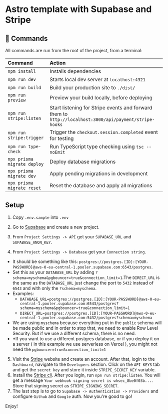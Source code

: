 # Astro template with Supabase and Stripe

## 🧞 Commands

All commands are run from the root of the project, from a terminal:

| Command                   | Action                                           |
| :------------------------ | :----------------------------------------------- |
| `npm install`             | Installs dependencies                            |
| `npm run dev`             | Starts local dev server at `localhost:4321`      |
| `npm run build`           | Build your production site to `./dist/`          |
| `npm run preview`         | Preview your build locally, before deploying     |
| `npm run stripe:listen`   | Start listening for Stripe events and forward them to `http://localhost:3000/api/payment/stripe-hooks` |
| `npm run stripe:trigger`  | Trigger the `checkout.session.completed` event for testing |
| `npm run type-check`      | Run TypeScript type checking using `tsc --noEmit` |
| `npx prisma migrate deploy`       | Deploy database migrations                      |
| `npx prisma migrate dev`          | Apply pending migrations in development         |
| `npx prisma migrate reset`        | Reset the database and apply all migrations      |


## Setup

1. Copy `.env.sample` into `.env`

2. Go to [Supabase](https://supabase.com/) and create a new project.
3. From `Project Settings -> API` get your `SUPABASE_URL` and `SUPABASE_ANON_KEY`.
4. From `Project Settings -> Database` get your `Connection string`. 
- It should be something like this: `postgres://postgres.[ID]:[YOUR-PASSWORD]@aws-0-eu-central-1.pooler.supabase.com:6543/postgres`. 
- Set this as your `DATABASE_URL` by adding `?schema=myschema&pgbouncer=true&connection_limit=1`.The `DIRECT_URL` is the same as the `DATABASE_URL` just change the port to `5432` instead of `6543` and with only the `?schema=myschema`.
- Examples:
    - `DATABASE_URL=postgres://postgres.[ID]:[YOUR-PASSWORD]@aws-0-eu-central-1.pooler.supabase.com:6543/postgres?schema=myschema&pgbouncer=true&connection_limit=1`
    - `DIRECT_URL=postgres://postgres.[ID]:[YOUR-PASSWORD]@aws-0-eu-central-1.pooler.supabase.com:5432/postgres?schema=myschema`
- We are using `myschema` because everything put in the `public` schema will be made public and in order to stop that, we need to enable Row Level Security. But if we use a different schema, there is no need.
- *If you want to use a different postgres database, or if you deploy it on a server ( in this example we use serverless on Vercel ), you might not need the `pgbouncer=true&connection_limit=1`
5. Visit the [Stripe](https://stripe.com/) website and create an account. After that, login to the `Dashboard`, navigate to the `Developers` section. Click on the `API KEYS` tab and get the `secret key` and store it inside `STRIPE_SECRET_KEY` variable.
6. Install the [Stripe cli](https://stripe.com/docs/stripe-cli). After you login, run `npm run stripe:listen`. You will get a message `Your webhook signing secret is whsec_8be0f03b...`. Store that signing secret as `STRIPE_SIGNING_SECRET`.
7. The last step is to go to `Supabase -> Authentication -> Providers` and configure `Github` and `Google` auth.
Now you're good to go!

Enjoy! 